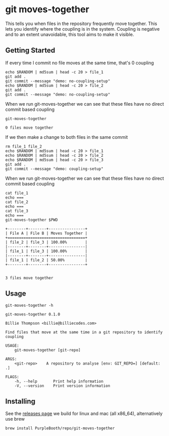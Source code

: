# git moves-together

This tells you when files in the repository frequently move together.
This lets you identify where the coupling is in the system. Coupling is
negative and to an extent unavoidable, this tool aims to make it
visible.

## Getting Started

If every time I commit no file moves at the same time, that's 0 coupling

``` shell,script(name="no-coupling-setup",expected_exit_code=0)
echo $RANDOM | md5sum | head -c 20 > file_1
git add .
git commit --message "demo: no-coupling-setup"
echo $RANDOM | md5sum | head -c 20 > file_2
git add .
git commit --message "demo: no-coupling-setup"
```

When we run git-moves-together we can see that these files have no
direct commit based coupling

``` shell,script(name="no-coupling",expected_exit_code=0)
git-moves-together
```

``` text,verify(script_name="no-coupling",stream=stdout)
0 files move together
```

If we then make a change to both files in the same commit

``` shell,script(name="coupling-setup",expected_exit_code=0)
rm file_1 file_2
echo $RANDOM | md5sum | head -c 20 > file_1
echo $RANDOM | md5sum | head -c 20 > file_2
echo $RANDOM | md5sum | head -c 20 > file_3
git add .
git commit --message "demo: coupling-setup"
```

When we run git-moves-together we can see that these files have no
direct commit based coupling

``` shell,script(name="coupling",expected_exit_code=0)
cat file_1
echo ===
cat file_2
echo ===
cat file_3
echo ===
git-moves-together $PWD
```

``` text,verify(script_name="coupling",stream=stdout)
+--------+--------+----------------+
| File A | File B | Moves Together |
+==================================+
| file_2 | file_3 | 100.00%        |
|--------+--------+----------------|
| file_1 | file_3 | 100.00%        |
|--------+--------+----------------|
| file_1 | file_2 | 50.00%         |
+--------+--------+----------------+


3 files move together
```

## Usage

``` shell,script(name="help",expected_exit_code=0)
git-moves-together -h
```

``` text,verify(script_name="help",stream=stdout)
git-moves-together 0.1.0

Billie Thompson <billie@billiecodes.com>

Find files that move at the same time in a git repository to identify coupling

USAGE:
    git-moves-together [git-repo]

ARGS:
    <git-repo>    A repository to analyse [env: GIT_REPO=] [default: .]

FLAGS:
    -h, --help       Print help information
    -V, --version    Print version information
```

## Installing

See the [releases
page](https://github.com/PurpleBooth/ellipsis/releases/latest) we build
for linux and mac (all x86_64), alternatively use brew

``` shell,skip()
brew install PurpleBooth/repo/git-moves-together
```
